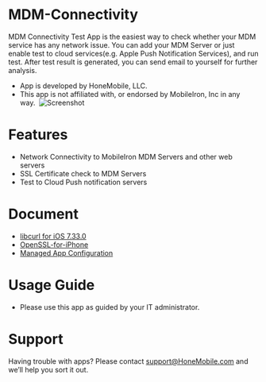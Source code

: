 MDM-Connectivity
=======
MDM Connectivity Test App is the easiest way to check whether your MDM service has any network issue. You can add your MDM Server or just enable test to cloud services(e.g. Apple Push Notification Services), and run test. After test result is generated, you can send email to yourself for further analysis.

 * App is developed by HoneMobile, LLC.
 * This app is not affiliated with, or endorsed by MobileIron, Inc in any way.  ![Screenshot](https://raw.github.com/honemobile/MDM-Connectivity/master/ScreenshotMDM.png)

Features
=======
 * Network Connectivity to MobileIron MDM Servers and other web servers
 * SSL Certificate check to MDM Servers
 * Test to Cloud Push notification servers

Document
=======
 * [libcurl for iOS 7.33.0](http://home.comcast.net/~seiryu/libcurl-ios.html)
 * [OpenSSL-for-iPhone](https://github.com/x2on/OpenSSL-for-iPhone/tree/master/include)
 * [Managed App Configuration](https://developer.apple.com/library/IOs//samplecode/sc2279/Listings/ReadMe_txt.html)

Usage Guide
=======
 * Please use this app as guided by your IT administrator.

Support
=======
Having trouble with apps? Please contact support@HoneMobile.com and we’ll help you sort it out.



